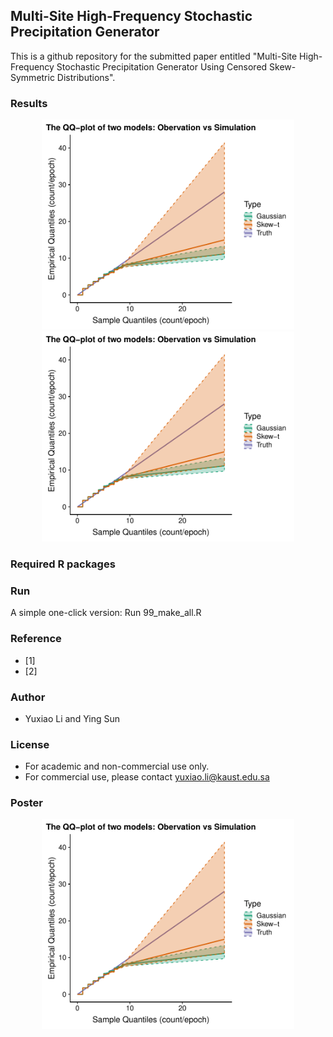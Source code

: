 ## Multi-Site High-Frequency Stochastic Precipitation Generator

This is a github repository for the submitted paper entitled "Multi-Site High-Frequency Stochastic Precipitation Generator Using Censored Skew-Symmetric Distributions".




### Results

<a href="https://github.com/aleksada/Multisite_HighFreq_PG/tree/master">
<div align="center">
	<img src="results/qqapp.pdf" width="80%" height="50%"/>
</div>
</a>

<a href="https://github.com/aleksada/Multisite_HighFreq_PG/tree/master">
<div align="center">
	<img src="results/qqapp.pdf" width="80%" height="50%"/>
</div>
</a>

### Required R packages




### Run
A simple one-click version: Run 99_make_all.R


### Reference
* [1]
* [2] 

### Author
- Yuxiao Li and Ying Sun

### License

- For academic and non-commercial use only.
- For commercial use, please contact yuxiao.li@kaust.edu.sa

### Poster

<a href="https://github.com/aleksada/Multisite_HighFreq_PG/tree/master">
<div align="center">
	<img src="results/qqapp.pdf" width="80%" height="50%"/>
</div>
</a>
